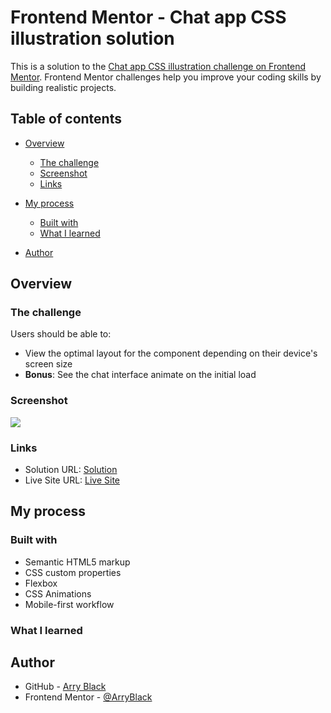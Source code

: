 # Frontend Mentor - Chat app CSS illustration solution

This is a solution to the [Chat app CSS illustration challenge on Frontend Mentor](https://www.frontendmentor.io/challenges/chat-app-css-illustration-O5auMkFqY). Frontend Mentor challenges help you improve your coding skills by building realistic projects.

## Table of contents

-   [Overview](#overview)
    -   [The challenge](#the-challenge)
    -   [Screenshot](#screenshot)
    -   [Links](#links)
-   [My process](#my-process)

    -   [Built with](#built-with)
    -   [What I learned](#what-i-learned)

-   [Author](#author)

## Overview

### The challenge

Users should be able to:

-   View the optimal layout for the component depending on their device's screen size
-   **Bonus**: See the chat interface animate on the initial load

### Screenshot

![](./screenshot.jpg)

### Links

-   Solution URL: [Solution](https://github.com/ArryBlack/Chat-App-Illustration-with-Vanilla-CSS-)
-   Live Site URL: [Live Site](https://arryblack.github.io/Chat-App-Illustration-with-Vanilla-CSS-/)

## My process

### Built with

-   Semantic HTML5 markup
-   CSS custom properties
-   Flexbox
-   CSS Animations
-   Mobile-first workflow

### What I learned

## Author

-   GitHub - [Arry Black](https://github.com/ArryBlack)
-   Frontend Mentor - [@ArryBlack](https://www.frontendmentor.io/profile/ArryBlack)
